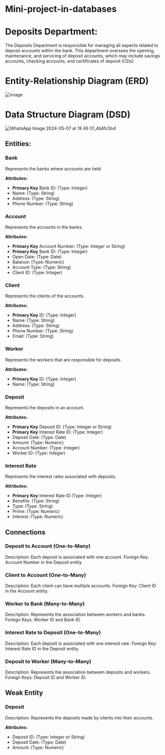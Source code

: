 # Mini-project-in-databases
# Deposits Department:
The Deposits Department is responsible for managing all aspects related to deposit accounts within the bank.
This department oversees the opening, maintenance, and servicing of deposit accounts, which may include savings accounts, checking accounts, and certificates of deposit (CDs).
# Entity-Relationship Diagram (ERD)
![image](https://github.com/yosef147yosef/Mini-project-in-databases/assets/128507240/fd2d8e3e-e683-4aba-99a0-21edd940d4a4)

# Data Structure Diagram (DSD)
![WhatsApp Image 2024-05-07 at 19 46 01_4b6fc5b4](https://github.com/yosef147yosef/Mini-project-in-databases/assets/128507240/66d66744-76a7-41a5-8f9c-378687efc2b0)

## Entities:

### Bank

Represents the banks where accounts are held.

**Attributes:**
- **Primary Key** Bank ID: (Type: Integer)
- Name: (Type: String)
- Address: (Type: String)
- Phone Number: (Type: String)

### Account

Represents the accounts in the banks.

**Attributes:**
- **Primary Key** Account Number: (Type: Integer or String)
- **Primary Key** Bank ID: (Type: Integer)
- Open Date: (Type: Date)
- Balance: (Type: Numeric)
- Account Type: (Type: String)
- Client ID: (Type: Integer)


### Client

Represents the clients of the accounts.

**Attributes:**
- **Primary Key** ID: (Type: Integer)
- Name: (Type: String)
- Address: (Type: String)
- Phone Number: (Type: String)
- Email: (Type: String)

### Worker

Represents the workers that are responsible for deposits.

**Attributes:**
- **Primary Key** ID: (Type: Integer)
- Name: (Type: String)

### Deposit

Represents the deposits in an account.

**Attributes:**
- **Primary Key** Deposit ID: (Type: Integer or String)
- **Primary Key** Interest Rate ID: (Type: Integer)
- Deposit Date: (Type: Date)
- Amount: (Type: Numeric)
- Account Number: (Type: Integer)
- Worker ID: (Type: Integer)

### Interest Rate

Represents the interest rates associated with deposits.

**Attributes:**
- **Primary Key** Interest Rate ID (Type: Integer)
- Benefits: (Type: String)
- Type: (Type: String)
- Prime: (Type: Numeric)
- Interest: (Type: Numeric)

  
## Connections

### Deposit to Account (One-to-Many)

Description: Each deposit is associated with one account.
Foreign Key: Account Number in the Deposit entity.

### Client to Account (One-to-Many)

Description: Each client can have multiple accounts.
Foreign Key: Client ID in the Account entity.

### Worker to Bank (Many-to-Many)

Description: Represents the association between workers and banks.
Foreign Keys: Worker ID and Bank ID.

### Interest Rate to Deposit (One-to-Many)

Description: Each deposit is associated with one interest rate.
Foreign Key: Interest Rate ID in the Deposit entity.

### Deposit to Worker (Many-to-Many)

Description: Represents the association between deposits and workers.
Foreign Keys: Deposit ID and Worker ID.

## Weak Entity

### Deposit

Description: Represents the deposits made by clients into their accounts.

**Attributes:**
- Deposit ID: (Type: Integer or String)
- Deposit Date: (Type: Date)
- Amount: (Type: Numeric)



